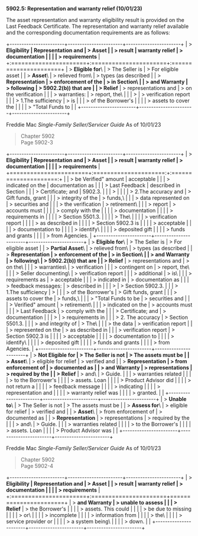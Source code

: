 **5902.5: Representation and warranty relief (10/01/23)**

The asset representation and warranty eligibility result is provided on
the Last Feedback Certificate. The representation and warranty relief
available and the corresponding documentation requirements are as
follows:

+-----------------------+-----------------------+-----------------------+
| > **Eligibility       | **Representation and  | > **Asset             |
| > result**            | warranty relief**     | > documentation       |
|                       |                       | > requirements**      |
+:======================+:======================+:======================+
| > **Eligible for**\   | > The Seller is       | > For eligible asset  |
| > **Asset**\          | > relieved from\      | > types (as described |
| > **Representation    | > enforcement of the  | > in Section\         |
| > and Warranty        | > following           | > 5902.2(b)) that are |
| > Relief**            | > representations and | > on the verification |
|                       | > warranties:         | > report, the\        |
|                       | >                     | > verification report |
|                       | > 1.The sufficiency   | > is                  |
|                       | > of the Borrower's   |                       |
|                       | > assets to cover the |                       |
|                       | > "Total Funds to     |                       |
+-----------------------+-----------------------+-----------------------+

Freddie Mac *Single-Family Seller/Servicer Guide* As of 10/01/23

> Chapter 5902\
> Page 5902-3

+-----------------------+-----------------------+-----------------------+
| > **Eligibility       | **Representation and  | > **Asset             |
| > result**            | warranty relief**     | > documentation       |
|                       |                       | > requirements**      |
+=======================+:=====================:+:=====================:+
|                       | > be Verified" amount | acceptable            |
|                       | > indicated on the    | documentation as      |
|                       | > Last Feedback       | described in Section  |
|                       | > Certificate; and    | 5902.3.               |
|                       | >                     |                       |
|                       | > 2.The accuracy and  | > Gift funds, grant   |
|                       | > integrity of the    | > funds,\             |
|                       | > data represented on | > securities and      |
|                       | > the verification    | > retirement\         |
|                       | > report              | > accounts must       |
|                       |                       | > comply with the     |
|                       |                       | > documentation       |
|                       |                       | > requirements in     |
|                       |                       | > Section 5501.3.     |
|                       |                       | > The\                |
|                       |                       | > verification report |
|                       |                       | > as described in     |
|                       |                       | > Section 5902.3 is   |
|                       |                       | > acceptable          |
|                       |                       | > documentation to    |
|                       |                       | > identify\           |
|                       |                       | > deposited gift      |
|                       |                       | > funds and grants    |
|                       |                       | > from Agencies.      |
+-----------------------+-----------------------+-----------------------+
| > **Eligible for**\   | > The Seller is       | > For eligible asset  |
| > **Partial Asset**\  | > relieved from\      | > types (as described |
| > **Representation    | > enforcement of the  | > in Section\         |
| > and Warranty        | > following\          | > 5902.2(b)) that are |
| > Relief**            | > representations and | > on the\             |
|                       | > warranties\         | > verification        |
|                       | > contingent on       | > report, the\        |
|                       | > Seller documenting\ | > verification report |
|                       | > additional          | > is\                 |
|                       | > requirements as     | > acceptable          |
|                       | > indicated in        | > documentation as    |
|                       | > feedback messages:  | > described in        |
|                       | >                     | > Section 5902.3.     |
|                       | > 1.The sufficiency   | >                     |
|                       | > of the Borrower's   | > Gift funds, grant   |
|                       | > assets to cover the | > funds,\             |
|                       | > "Total Funds to be  | > securities and      |
|                       | > Verified" amount    | > retirement\         |
|                       | > indicated on the    | > accounts must       |
|                       | > Last Feedback       | > comply with the     |
|                       | > Certificate; and    | > documentation       |
|                       | >                     | > requirements in     |
|                       | > 2\. The accuracy    | > Section 5501.3.     |
|                       | > and integrity of    | > The\                |
|                       | > the data            | > verification report |
|                       | > represented on the  | > as described in     |
|                       | > verification report | > Section 5902.3 is   |
|                       |                       | > acceptable          |
|                       |                       | > documentation to    |
|                       |                       | > identify\           |
|                       |                       | > deposited gift      |
|                       |                       | > funds and grants    |
|                       |                       | > from Agencies.      |
+-----------------------+-----------------------+-----------------------+
| > **Not Eligible for  | > The Seller is not   | > The assets must be  |
| > Asset**\            | > eligible for relief | > verified and        |
| > **Representation    | > from enforcement of | > documented as       |
| > and Warranty        | > representations     | > required by the     |
| > Relief**            | > and\                | > Guide.              |
|                       | > warranties related  |                       |
|                       | > to the Borrower's   |                       |
|                       | > assets. Loan        |                       |
|                       | > Product Advisor did |                       |
|                       | > not return a        |                       |
|                       | > feedback message    |                       |
|                       | > indicating          |                       |
|                       | > representation and  |                       |
|                       | > warranty relief was |                       |
|                       | > granted.            |                       |
+-----------------------+-----------------------+-----------------------+
| > **Unable to**\      | > The Seller is not   | > The assets must be  |
| > **Assess for**\     | > eligible for relief | > verified and        |
| > **Asset**\          | > from enforcement of | > documented as       |
| > **Representation**  | > representations     | > required by the     |
|                       | > and\                | > Guide.              |
|                       | > warranties related  |                       |
|                       | > to the Borrower's   |                       |
|                       | > assets. Loan        |                       |
|                       | > Product Advisor was |                       |
+-----------------------+-----------------------+-----------------------+

Freddie Mac *Single-Family Seller/Servicer Guide* As of 10/01/23

> Chapter 5902\
> Page 5902-4

+-----------------------+-----------------------+-----------------------+
| > **Eligibility       | **Representation and  | > **Asset             |
| > result**            | warranty relief**     | > documentation       |
|                       |                       | > requirements**      |
+:======================+:======================+=======================+
| > **and Warranty      | > unable to assess    |                       |
| > Relief**            | > the Borrower's      |                       |
|                       | > assets. This could  |                       |
|                       | > be due to missing   |                       |
|                       | > or\                 |                       |
|                       | > incomplete          |                       |
|                       | > information from    |                       |
|                       | > the\                |                       |
|                       | > service provider or |                       |
|                       | > a system being\     |                       |
|                       | > down.               |                       |
+-----------------------+-----------------------+-----------------------+